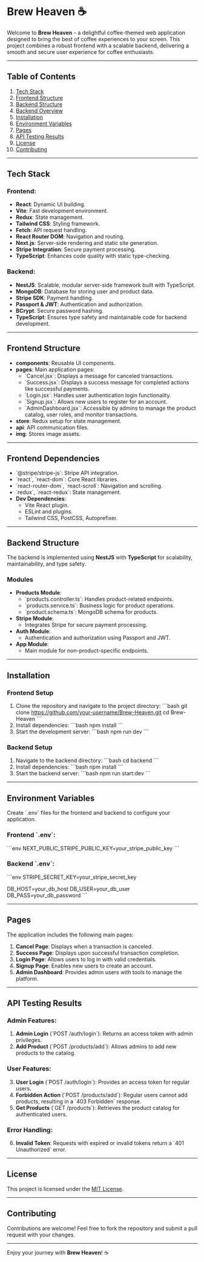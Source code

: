 # Brew Heaven ☕️
Welcome to **Brew Heaven** – a delightful coffee-themed web application designed to bring the best of coffee experiences to your screen. This project combines a robust frontend with a scalable backend, delivering a smooth and secure user experience for coffee enthusiasts.

---

## Table of Contents
1. [Tech Stack](#tech-stack)
2. [Frontend Structure](#frontend-structure)
3. [Backend Structure](#backend-structure)
4. [Backend Overview](#backend-overview)
5. [Installation](#installation)
6. [Environment Variables](#environment-variables)
7. [Pages](#pages)
8. [API Testing Results](#api-testing-results)
9. [License](#license)
10. [Contributing](#contributing)

---

## Tech Stack

### Frontend:
- **React**: Dynamic UI building.
- **Vite**: Fast development environment.
- **Redux**: State management.
- **Tailwind CSS**: Styling framework.
- **Fetch**: API request handling.
- **React Router DOM**: Navigation and routing.
- **Next.js**: Server-side rendering and static site generation.
- **Stripe Integration**: Secure payment processing.
- **TypeScript**: Enhances code quality with static type-checking.

### Backend:
- **NestJS**: Scalable, modular server-side framework built with TypeScript.
- **MongoDB**: Database for storing user and product data.
- **Stripe SDK**: Payment handling.
- **Passport & JWT**: Authentication and authorization.
- **BCrypt**: Secure password hashing.
- **TypeScript**: Ensures type safety and maintainable code for backend development.

---

## Frontend Structure

- **components**: Reusable UI components.
- **pages**: Main application pages:
  - \`Cancel.jsx\`: Displays a message for canceled transactions.
  - \`Success.jsx\`: Displays a success message for completed actions like successful payments.
  - \`Login.jsx\`: Handles user authentication login functionality.
  - \`Signup.jsx\`: Allows new users to register for an account.
  - \`AdminDashboard.jsx\`: Accessible by admins to manage the product catalog, user roles, and monitor transactions.
- **store**: Redux setup for state management.
- **api**: API communication files.
- **img**: Stores image assets.

---

## Frontend Dependencies

- \`@stripe/stripe-js\`: Stripe API integration.
- \`react\`, \`react-dom\`: Core React libraries.
- \`react-router-dom\`, \`react-scroll\`: Navigation and scrolling.
- \`redux\`, \`react-redux\`: State management.
- **Dev Dependencies**:
  - Vite React plugin.
  - ESLint and plugins.
  - Tailwind CSS, PostCSS, Autoprefixer.

---

## Backend Structure

The backend is implemented using **NestJS** with **TypeScript** for scalability, maintainability, and type safety.

### Modules
- **Products Module**:
  - \`products.controller.ts\`: Handles product-related endpoints.
  - \`products.service.ts\`: Business logic for product operations.
  - \`product.schema.ts\`: MongoDB schema for products.
- **Stripe Module**:
  - Integrates Stripe for secure payment processing.
- **Auth Module**:
  - Authentication and authorization using Passport and JWT.
- **App Module**:
  - Main module for non-product-specific endpoints.

---

## Installation

### Frontend Setup
1. Clone the repository and navigate to the project directory:
   \`\`\`bash
   git clone https://github.com/your-username/Brew-Heaven.git
   cd Brew-Heaven
   \`\`\`
2. Install dependencies:
   \`\`\`bash
   npm install
   \`\`\`
3. Start the development server:
   \`\`\`bash
   npm run dev
   \`\`\`

### Backend Setup
1. Navigate to the backend directory:
   \`\`\`bash
   cd backend
   \`\`\`
2. Install dependencies:
   \`\`\`bash
   npm install
   \`\`\`
3. Start the backend server:
   \`\`\`bash
   npm run start:dev
   \`\`\`

---

## Environment Variables

Create \`.env\` files for the frontend and backend to configure your application.

### Frontend \`.env\`:
\`\`\`env
NEXT_PUBLIC_STRIPE_PUBLIC_KEY=your_stripe_public_key
\`\`\`

### Backend \`.env\`:
\`\`\`env
STRIPE_SECRET_KEY=your_stripe_secret_key

DB_HOST=your_db_host
DB_USER=your_db_user
DB_PASS=your_db_password
\`\`\`

---

## Pages

The application includes the following main pages:
1. **Cancel Page**: Displays when a transaction is canceled.
2. **Success Page**: Displays upon successful transaction completion.
3. **Login Page**: Allows users to log in with valid credentials.
4. **Signup Page**: Enables new users to create an account.
5. **Admin Dashboard**: Provides admin users with tools to manage the platform.

---

## API Testing Results

### Admin Features:
1. **Admin Login** (\`POST /auth/login\`): Returns an access token with admin privileges.
2. **Add Product** (\`POST /products/add\`): Allows admins to add new products to the catalog.

### User Features:
3. **User Login** (\`POST /auth/login\`): Provides an access token for regular users.
4. **Forbidden Action** (\`POST /products/add\`): Regular users cannot add products, resulting in a \`403 Forbidden\` response.
5. **Get Products** (\`GET /products\`): Retrieves the product catalog for authenticated users.

### Error Handling:
6. **Invalid Token**: Requests with expired or invalid tokens return a \`401 Unauthorized\` error.

---

## License

This project is licensed under the [MIT License](LICENSE).

---

## Contributing

Contributions are welcome! Feel free to fork the repository and submit a pull request with your changes.

---

Enjoy your journey with **Brew Heaven**! ☕

